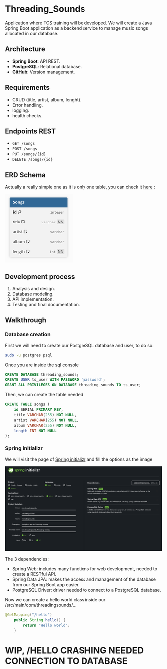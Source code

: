 # Threading_Sounds
Application where TCS training will be developed.
We will create a Java Spring Boot application as a backend service to manage music songs allocated in our database.

## Architecture
- **Spring Boot**: API REST.
- **PostgreSQL**: Relational database.
- **GitHub**: Version management.

## Requirements
- CRUD (title, artist, album, lenght).
- Error handling.
- logging.
- health checks.

## Endpoints REST
- `GET /songs`
- `POST /songs`
- `PUT /songs/{id}`
- `DELETE /songs/{id}`

## ERD Schema
Actually a really simple one as it is only one table, you can check it [here](https://dbdiagram.io/d/Threading-Sounds-687ab8c2f413ba35089e6b66) :

![ERD Diagram](/documentation_imgs/ERD.png)

## Development process
1. Analysis and design.
2. Database modeling.
3. API implementation.
4. Testing and final documentation.

## Walkthrough

### Database creation
First we will need to create our PostgreSQL database and user, to do so:
```bash
sudo -u postgres psql
```

Once you are inside the sql console

```sql
CREATE DATABASE threading_sounds;
CREATE USER ts_user WITH PASSWORD 'password';
GRANT ALL PRIVILEGES ON DATABASE threading_sounds TO ts_user;
```

Then, we can create the table needed

```sql
CREATE TABLE songs (
    id SERIAL PRIMARY KEY,
    title VARCHAR(255) NOT NULL,
    artist VARCHAR(255) NOT NULL,
    album VARCHAR(255) NOT NULL,
    length INT NOT NULL
);
```

### Spring initializr
We will visit the page of [Spring initializr](https://start.spring.io/) and fill the options as the image

![Spring Initializr Configuration](/documentation_imgs/Spring_Initializr.png)

The 3 dependencies:
- Spring Web: includes many functions for web development, needed to create a RESTful API.
- Spring Data JPA: makes the access and management of the database from our Spring Boot app easier.
- PostgreSQL Driver: driver needed to connect to a PostgreSQL database.

Now we can create a hello world class inside our /src/main/com/threadingsounds/...

```java
@GetMapping("/hello")
    public String hello() {
        return "Hello world";
	}
```

# WIP, /HELLO CRASHING NEEDED CONNECTION TO DATABASE